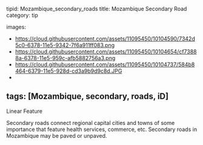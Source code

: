 tipid: Mozambique_secondary_roads
title: Mozambique Secondary Road
category: tip

images:
  - https://cloud.githubusercontent.com/assets/11095450/10104590/7342d5c0-6378-11e5-9342-7f6a911ff083.png
  - https://cloud.githubusercontent.com/assets/11095450/10104654/cf73888a-6378-11e5-959c-afb5882756a3.png
  - https://cloud.githubusercontent.com/assets/11095450/10104737/584b8464-6379-11e5-928d-cd3a9b9d9c8d.JPG
  - 
tags: [Mozambique, secondary, roads, iD]
---

Linear Feature

Secondary roads connect regional capital cities and towns of some importance that feature health services, commerce, etc. Secondary roads in Mozambique may be paved or unpaved. 
